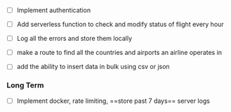 - [ ] Implement authentication
- [ ] Add serverless function to check and modify status of flight every hour

- [ ] Log all the errors and store them locally
- [ ] make a route to find all the countries and airports an airline operates in
- [ ] add the ability to insert data in bulk using csv or json

### Long Term

- [ ] Implement docker, rate limiting, ==store past 7 days== server logs
